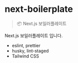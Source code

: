 # next-boilerplate

> 📦 Next.js 보일러플레이트

Next.js 보일러플레이트 입니다.

- eslint, prettier
- husky, lint-staged
- Tailwind CSS
